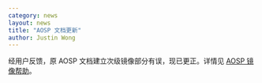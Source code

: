 ```yaml
---
category: news
layout: news
title: "AOSP 文档更新"
author: Justin Wong
---
```


经用户反馈，原 AOSP 文档建立次级镜像部分有误，现已更正。详情见 [AOSP 镜像帮助](/help/#AOSP)。
